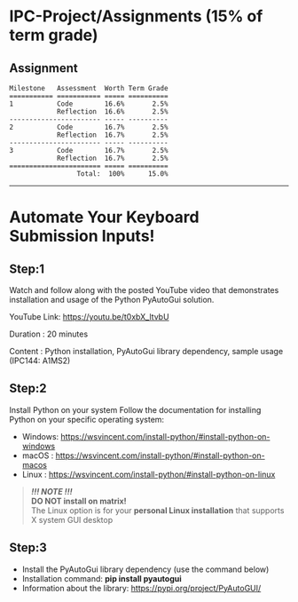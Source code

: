 # IPC-Project/Assignments (15% of term grade)

## Assignment
```
Milestone   Assessment  Worth Term Grade
=========== =========== ===== ==========
1           Code        16.6%       2.5%
            Reflection  16.6%       2.5%
----------------------- ----- ----------
2           Code        16.7%       2.5%
            Reflection  16.7%       2.5%
----------------------- ----- ----------
3           Code        16.7%       2.5%
            Reflection  16.7%       2.5%
======================= ===== ==========
                 Total:  100%      15.0%
```
****

# Automate Your Keyboard Submission Inputs!

## Step:1
Watch and follow along with the posted YouTube video that demonstrates installation and usage of the Python PyAutoGui solution.

YouTube Link: https://youtu.be/t0xbX_ltvbU

Duration    : 20 minutes

Content     : Python installation, PyAutoGui library dependency, sample usage (IPC144: A1MS2)

## Step:2

Install Python on your system
Follow the documentation for installing Python on your specific operating system:

- Windows: https://wsvincent.com/install-python/#install-python-on-windows
- macOS  : https://wsvincent.com/install-python/#install-python-on-macos
- Linux  : https://wsvincent.com/install-python/#install-python-on-linux

>***!!! NOTE !!!***<br>
>**DO NOT install on matrix!**<br>
The Linux option is for your **personal Linux installation** that supports X system GUI desktop


## Step:3

- Install the PyAutoGui library dependency (use the command below)
- Installation command: **pip install pyautogui**
- Information about the library: https://pypi.org/project/PyAutoGUI/
